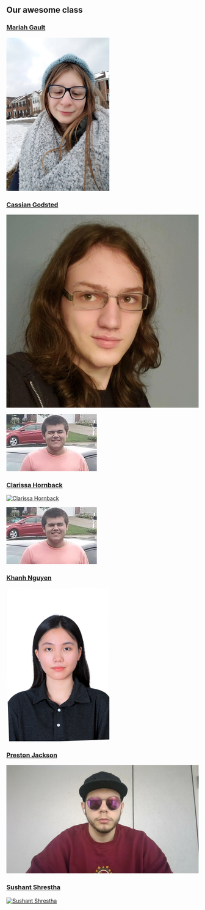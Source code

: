Our awesome class
-----------------

### [Mariah Gault](https://github.com/NicholasCaporusso/NKU-ASE220-assignment-01/blob/2024-spring/students/Mariah_Gault.md)

<a href="https://github.com/NicholasCaporusso/NKU-ASE220-assignment-01/blob/2024-spring/students/Mariah_Gault.jpg?raw=true">
  <img src="https://github.com/NicholasCaporusso/NKU-ASE220-assignment-01/blob/2024-spring/students/Mariah_Gault.jpg?raw=true" width="270" height="400" alt="Mariah Gault">
</a>

### [Cassian Godsted](https://github.com/NicholasCaporusso/NKU-ASE220-assignment-01/blob/2024-spring/students/Cassian_Godsted.md)

[![Cassian Godsted](https://github.com/NicholasCaporusso/NKU-ASE220-assignment-01/blob/2024-spring/students/Cassian_Godsted.jpeg?raw=true)](https://github.com/NicholasCaporusso/NKU-ASE220-assignment-01/blob/2024-spring/students/Cassian_Godsted.jpeg?raw=true)

[![Jacob Nelson](https://github.com/NicholasCaporusso/NKU-ASE220-assignment-01/blob/2024-spring/students/Jacob_Nelson.png)](https://github.com/NicholasCaporusso/NKU-ASE220-assignment-01/blob/2024-spring/students/Jacob_Nelson.png)

### [Clarissa Hornback](https://github.com/NicholasCaporusso/NKU-ASE220-assignment-01/blob/2024-spring/students/clarissa_hornback.md)
[![Clarissa Hornback](https://github.com/NicholasCaporusso/NKU-ASE220-assignment-01/blob/2024-spring/students/clarissa_hornback.jpeg)](https://github.com/NicholasCaporusso/NKU-ASE220-assignment-01/blob/2024-spring/students/clarissa_hornback.jpeg)


[![Jacob Nelson](https://github.com/NicholasCaporusso/NKU-ASE220-assignment-01/blob/2024-spring/students/Jacob_Nelson.png)](https://github.com/NicholasCaporusso/NKU-ASE220-assignment-01/blob/2024-spring/students/Jacob_Nelson.png)

### [Khanh Nguyen](https://github.com/NicholasCaporusso/NKU-ASE220-assignment-01/blob/2024-spring/students/Khanh_Nguyen.md)

<a href="https://github.com/NicholasCaporusso/NKU-ASE220-assignment-01/blob/2024-spring/students/Khanh_Nguyen.png">
  <img src="https://github.com/NicholasCaporusso/NKU-ASE220-assignment-01/blob/2024-spring/students/Khanh_Nguyen.png" width="270" height="400" alt="Khanh Nguyen">
</a>


### [Preston Jackson](https://github.com/NicholasCaporusso/NKU-ASE220-assignment-01/blob/2024-spring/students/Preston_Jackson.md)

[![Preston Jackson](https://github.com/NicholasCaporusso/NKU-ASE220-assignment-01/blob/2024-spring/students/Preston_Jackson.jpg)](https://github.com/NicholasCaporusso/NKU-ASE220-assignment-01/blob/2024-spring/students/Preston_Jackson.jpg)

### [Sushant Shrestha](https://github.com/NicholasCaporusso/NKU-ASE220-assignment-01/blob/2024-spring/students/Sushant_Shrestha.md)

[![Sushant Shrestha](https://github.com/NicholasCaporusso/NKU-ASE220-assignment-01/blob/2024-spring/students/Sushant_Shrestha.jpeg?raw=true)](https://github.com/NicholasCaporusso/NKU-ASE220-assignment-01/blob/2024-spring/students/Sushant_Shrestha.jpeg?raw=true)

